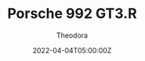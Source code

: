 ---
title: "Porsche 992 GT3.R"
meta_title: ""
description: "this is meta description"
date: 2022-04-04T05:00:00Z
thumb: KeoPfDe
mainimage: d8fNAG0
categories: ["Car"]
author: "Theodora"
tags: ["Porsche", "GT3", "Germany", "Sim Dream", "2023", "Sports Car"]
draft: false
link: https://modsfire.com/623iK3i87UmM5a2
manu: Porsche
country: Germany
year: 2023
class: GT3
drivetrain: RWD
engine: 4.0L Flat-6
power: 527 hp
torque: Unknown
speed: Unknown
gb: 6-Speed
mass: 1250
creator: Sim Dream
accel: 2.7 seconds
version: "0.1"
csp: "0.2.6"
carname: "Porsche 992 GT3.R"
folder: "lm_911_992_gt3r"
zipsize: "164 MB"
livery: "Included"
r2r: 0
host: ModsFire
---